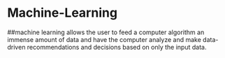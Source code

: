 # Machine-Learning
##machine learning allows the user to feed a computer algorithm an immense amount of data and have the computer analyze and make data-driven recommendations and decisions based on only the input data.

